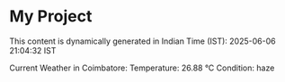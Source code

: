 # My Project

This content is dynamically generated in Indian Time (IST): 2025-06-06 21:04:32 IST


Current Weather in Coimbatore:
Temperature: 26.88 °C
Condition: haze
